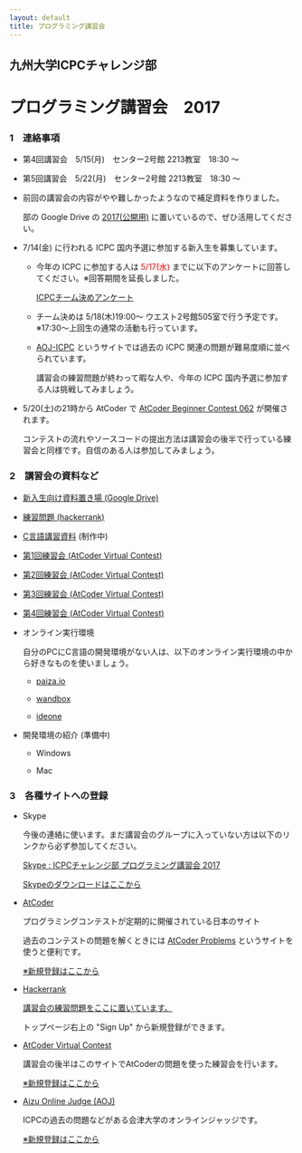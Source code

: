 ```yaml
---
layout: default
title: プログラミング講習会
---
```


## 九州大学ICPCチャレンジ部　
# プログラミング講習会　2017

### 1　連絡事項

- 第4回講習会　5/15(月)　センター2号館 2213教室　18:30 〜

- 第5回講習会　5/22(月)　センター2号館 2213教室　18:30 〜

- 前回の講習会の内容がやや難しかったようなので補足資料を作りました。

    部の Google Drive の [2017(公開用)](https://drive.google.com/open?id=0B9of6y9tKcUzODYwM2dVNC1iRnc) に置いているので、ぜひ活用してください。

- 7/14(金) に行われる ICPC 国内予選に参加する新入生を募集しています。

    - 今年の ICPC に参加する人は<font color="red"> 5/17(水) </font>までに以下のアンケートに回答してください。※回答期間を延長しました。

        [ICPCチーム決めアンケート](https://goo.gl/forms/LOK1ObPhA1LrDkY93)

    - チーム決めは 5/18(木)19:00〜 ウエスト2号館505室で行う予定です。※17:30〜上回生の通常の活動も行っています。

    - [AOJ-ICPC](http://aoj-icpc.ichyo.jp/) というサイトでは過去の ICPC 関連の問題が難易度順に並べられています。
    
        講習会の練習問題が終わって暇な人や、今年の ICPC 国内予選に参加する人は挑戦してみましょう。

- 5/20(土)の21時から AtCoder で [AtCoder Beginner Contest 062](http://abc062.contest.atcoder.jp/) が開催されます。

    コンテストの流れやソースコードの提出方法は講習会の後半で行っている練習会と同様です。自信のある人は参加してみましょう。

### 2　講習会の資料など

- [新入生向け資料置き場 (Google Drive)](https://drive.google.com/open?id=0B9of6y9tKcUzODYwM2dVNC1iRnc)

- [練習問題 (hackerrank)](<https://www.hackerrank.com/c-lecture>)

- [C言語講習資料](https://treeone79.github.io/lecture-c/) (制作中)

- [第1回練習会 (AtCoder Virtual Contest)](https://not-522.appspot.com/contest/5759258180190208)

- [第2回練習会 (AtCoder Virtual Contest)](https://not-522.appspot.com/contest/6403267588259840)

- [第3回練習会 (AtCoder Virtual Contest)](https://not-522.appspot.com/contest/6510628281778176)

- [第4回練習会 (AtCoder Virtual Contest)](https://not-522.appspot.com/contest/5750495842926592)


- オンライン実行環境

    自分のPCにC言語の開発環境がない人は、以下のオンライン実行環境の中から好きなものを使いましょう。

    - [paiza.io](https://paiza.io/projects/new)

    - [wandbox](https://wandbox.org/)

    - [ideone](https://ideone.com/)

- 開発環境の紹介 (準備中)

    - Windows

    - Mac


### 3　各種サイトへの登録

- Skype 

    今後の連絡に使います。まだ講習会のグループに入っていない方は以下のリンクから必ず参加してください。

     [Skype : ICPCチャレンジ部 プログラミング講習会 2017](<https://join.skype.com/z6b3cucjrTlK>)

    [Skypeのダウンロードはここから](https://www.skype.com/ja/download-skype/skype-for-computer/)

- [AtCoder](http://atcoder.jp)

    プログラミングコンテストが定期的に開催されている日本のサイト

    過去のコンテストの問題を解くときには [AtCoder Problems](http://kenkoooo.com/atcoder/?name=&rivals=&kind=index) というサイトを使うと便利です。
    
    [※新規登録はここから](<https://practice.contest.atcoder.jp/register>)

- [Hackerrank](https://www.hackerrank.com/dashboard)

    [講習会の練習問題をここに置いています。](<https://www.hackerrank.com/c-lecture>)

    トップページ右上の "Sign Up" から新規登録ができます。

- [AtCoder Virtual Contest](https://not-522.appspot.com/)

    講習会の後半はこのサイトでAtCoderの問題を使った練習会を行います。

    [※新規登録はここから](<https://not-522.appspot.com/register>)

- [Aizu Online Judge (AOJ)](http://judge.u-aizu.ac.jp/onlinejudge/index.jsp)

    ICPCの過去の問題などがある会津大学のオンラインジャッジです。

    [※新規登録はここから](<http://judge.u-aizu.ac.jp/onlinejudge/register.jsp>)


